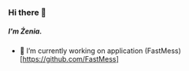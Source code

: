 ### Hi there 👋

##### I'm Żenia.


- 🔭 I’m currently working on application (FastMess)[https://github.com/FastMess]
<!--
**keepaliveprogramming/keepaliveprogramming** is a ✨ _special_ ✨ repository because its `README.md` (this file) appears on your GitHub profile.

Here are some ideas to get you started:


- 🌱 I’m currently learning ...
- 👯 I’m looking to collaborate on ...
- 🤔 I’m looking for help with ...
- 💬 Ask me about ...
- 📫 How to reach me: ...
- 😄 Pronouns: ...
- ⚡ Fun fact: ...
-->
